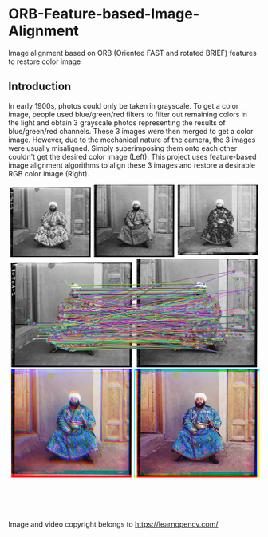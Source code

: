 # ORB-Feature-based-Image-Alignment
Image alignment based on ORB (Oriented FAST and rotated BRIEF) features to restore color image

## Introduction

In early 1900s, photos could only be taken in grayscale. To get a color image, people used blue/green/red filters to filter out remaining colors in the light and obtain 3 grayscale photos representing the results of blue/green/red channels. These 3 images were then merged to get a color image. However, due to the mechanical nature of the camera, the 3 images were usually misaligned. Simply superimposing them onto each other couldn't get the desired color image (Left). This project uses feature-based image alignment algorithms to align these 3 images and restore a desirable RGB color image (Right).



![alt text](https://github.com/yyhz76/ORB-Feature-based-Image-Alignment/blob/main/images/BGR_channels_in_grayscale.png)
![alt text](https://github.com/yyhz76/ORB-Feature-based-Image-Alignment/blob/main/images/ORB_feature_matching_between_blue_and_green.png)
![alt text](https://github.com/yyhz76/ORB-Feature-based-Image-Alignment/blob/main/images/result_comparison.png)


<br /><br /><br /><br />
Image and video copyright belongs to https://learnopencv.com/
